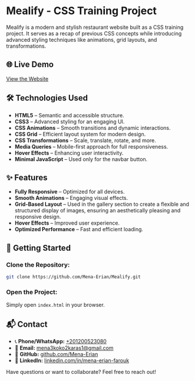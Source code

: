 # Mealify - CSS Training Project

Mealify is a modern and stylish restaurant website built as a CSS training project. It serves as a recap of previous CSS concepts while introducing advanced styling techniques like animations, grid layouts, and transformations.

## 🌐 Live Demo

[View the Website](https://mena-erian.github.io/Mealify/)

## 🛠 Technologies Used

- **HTML5** – Semantic and accessible structure.
- **CSS3** – Advanced styling for an engaging UI.
- **CSS Animations** – Smooth transitions and dynamic interactions.
- **CSS Grid** – Efficient layout system for modern design.
- **CSS Transformations** – Scale, translate, rotate, and more.
- **Media Queries** – Mobile-first approach for full responsiveness.
- **Hover Effects** – Enhancing user interactivity.
- **Minimal JavaScript** – Used only for the navbar button.

## ✨ Features

- **Fully Responsive** – Optimized for all devices.
- **Smooth Animations** – Engaging visual effects.
- **Grid-Based Layout** – Used in the gallery section to create a flexible and structured display of images, ensuring an aesthetically pleasing and responsive design.
- **Hover Effects** – Improved user experience.
- **Optimized Performance** – Fast and efficient loading.

## 🚀 Getting Started

### Clone the Repository:

```bash
git clone https://github.com/Mena-Erian/Mealify.git
```

### Open the Project:

Simply open `index.html` in your browser.

## 📬 Contact

- 📞 **Phone/WhatsApp:** [+201200523080](tel:+201200523080)
- 📧 **Email:** [mena3koko2karas1@gmail.com](mailto\:mena3koko2karas1@gmail.com)
- 🔗 **GitHub:** [github.com/Mena-Erian](https://github.com/Mena-Erian)
- 💼 **LinkedIn:** [linkedin.com/in/mena-erian-farouk](https://www.linkedin.com/in/mena-erian-farouk-904372255)

Have questions or want to collaborate? Feel free to reach out!
